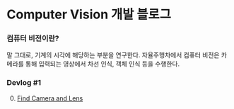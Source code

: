 # Computer Vision 개발 블로그

### 컴퓨터 비전이란?
말 그대로, 기계의 시각에 해당하는 부분을 연구한다. 자율주행차에서 컴퓨터 비전은 카메라를 통해 입력되는 영상에서 차선 인식, 객체 인식 등을 수행한다.<br/>

### Devlog #1 <br/>
0. [Find Camera and Lens](find_camera_and_lens.md)
